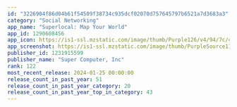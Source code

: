 ```yaml
---
id: "3226904f86d04b61f54509f38734c935dcf02070d757645797b6521a7d3683a3"
category: "Social Networking"
app_name: "Superlocal: Map Your World"
app_id: 1290608456
app_icon: https://is1-ssl.mzstatic.com/image/thumb/Purple126/v4/94/7c/46/947c46d3-73d7-6c26-d278-8e5bd21fe40c/AppIcon-0-0-1x_U007ephone-0-10-0-85-220.png/1024x1024bb.png
app_screenshot: https://is1-ssl.mzstatic.com/image/thumb/PurpleSource116/v4/b7/f0/e5/b7f0e596-e09b-98f2-9c2d-7ce72dc7e7ff/f4d39147-5893-4785-9727-6f0ff5e734e2_Screen_28.png/1242x2688bb.png
publisher_id: 1231915599
publisher_name: "Super Computer, Inc"
rank: 122
most_recent_release: 2024-01-25 00:00:00
release_count_in_past_year: 51
release_count_in_past_year_category: 20
release_count_in_past_year_top_in_category: 43
---
```

